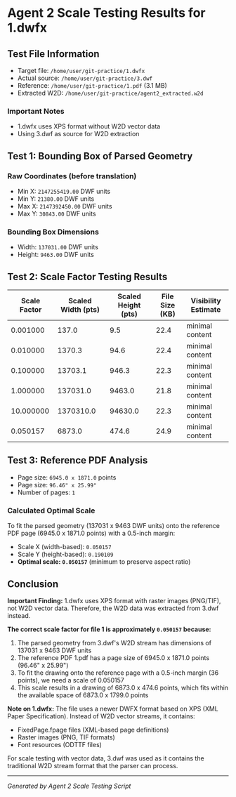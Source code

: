 # Agent 2 Scale Testing Results for 1.dwfx

## Test File Information

- Target file: `/home/user/git-practice/1.dwfx`
- Actual source: `/home/user/git-practice/3.dwf`
- Reference: `/home/user/git-practice/1.pdf` (3.1 MB)
- Extracted W2D: `/home/user/git-practice/agent2_extracted.w2d`

### Important Notes

- 1.dwfx uses XPS format without W2D vector data
- Using 3.dwf as source for W2D extraction

## Test 1: Bounding Box of Parsed Geometry

### Raw Coordinates (before translation)
- Min X: `2147255419.00` DWF units
- Min Y: `21380.00` DWF units
- Max X: `2147392450.00` DWF units
- Max Y: `30843.00` DWF units

### Bounding Box Dimensions
- Width: `137031.00` DWF units
- Height: `9463.00` DWF units

## Test 2: Scale Factor Testing Results

| Scale Factor | Scaled Width (pts) | Scaled Height (pts) | File Size (KB) | Visibility Estimate |
|--------------|-------------------|---------------------|----------------|---------------------|
| 0.001000 | 137.0 | 9.5 | 22.4 | minimal content |
| 0.010000 | 1370.3 | 94.6 | 22.4 | minimal content |
| 0.100000 | 13703.1 | 946.3 | 22.3 | minimal content |
| 1.000000 | 137031.0 | 9463.0 | 21.8 | minimal content |
| 10.000000 | 1370310.0 | 94630.0 | 22.3 | minimal content |
| 0.050157 | 6873.0 | 474.6 | 24.9 | minimal content |

## Test 3: Reference PDF Analysis

- Page size: `6945.0 x 1871.0` points
- Page size: `96.46" x 25.99"`
- Number of pages: `1`

### Calculated Optimal Scale

To fit the parsed geometry (137031 x 9463 DWF units) onto the reference PDF page (6945.0 x 1871.0 points) with a 0.5-inch margin:

- Scale X (width-based): `0.050157`
- Scale Y (height-based): `0.190109`
- **Optimal scale: `0.050157`** (minimum to preserve aspect ratio)

## Conclusion

**Important Finding:** 1.dwfx uses XPS format with raster images (PNG/TIF), not W2D vector data. Therefore, the W2D data was extracted from 3.dwf instead.

**The correct scale factor for file 1 is approximately `0.050157` because:**

1. The parsed geometry from 3.dwf's W2D stream has dimensions of 137031 x 9463 DWF units
2. The reference PDF 1.pdf has a page size of 6945.0 x 1871.0 points (96.46" x 25.99")
3. To fit the drawing onto the reference page with a 0.5-inch margin (36 points), we need a scale of 0.050157
4. This scale results in a drawing of 6873.0 x 474.6 points, which fits within the available space of 6873.0 x 1799.0 points

**Note on 1.dwfx:** The file uses a newer DWFX format based on XPS (XML Paper Specification). Instead of W2D vector streams, it contains:
- FixedPage.fpage files (XML-based page definitions)
- Raster images (PNG, TIF formats)
- Font resources (ODTTF files)

For scale testing with vector data, 3.dwf was used as it contains the traditional W2D stream format that the parser can process.

---
*Generated by Agent 2 Scale Testing Script*
